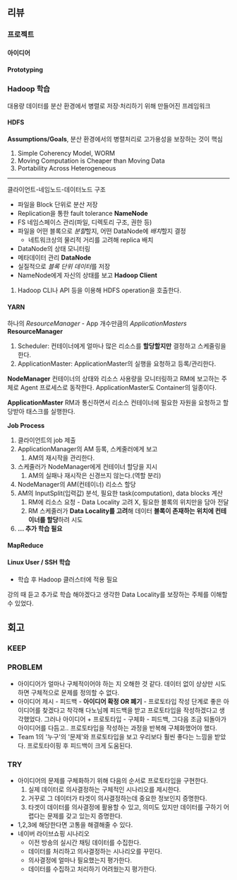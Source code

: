 ## 리뷰
### 프로젝트
#### 아이디어
#### Prototyping
### Hadoop 학습
대용량 데이터를 분산 환경에서 병렬로 저장·처리하기 위해 만들어진 프레임워크
#### HDFS
**Assumptions/Goals**, 분산 환경에서의 병렬처리로 고가용성을 보장하는 것이 핵심
1. Simple Coherency Model, WORM
2. Moving Computation is Cheaper than Moving Data
3. Portability Across Heterogeneous
---
클라이언트-네임노드-데이터노드 구조
- 파일을 Block 단위로 분산 저장
- Replication을 통한 fault tolerance
**NameNode**
- FS 네임스페이스 관리(파일, 디렉토리 구조, 권한 등)
- 파일을 어떤 블록으로 *분할*할지, 어떤 DataNode에 *배치*할지 결정
	- 네트워크상의 물리적 거리를 고려해 replica 배치
- DataNode의 상태 모니터링
- 메타데이터 관리
**DataNode**
- 실질적으로 *블록 단위 데이터*를 저장
- NameNode에게 자신의 상태를 보고
**Hadoop Client**
1. Hadoop CLI나 API 등을 이용해 HDFS operation을 호출한다.
#### YARN
하나의 *ResourceManager* - App 개수만큼의 *ApplicationMasters*
**ResourceManager**
1. Scheduler: 컨테이너에게 얼마나 많은 리소스를 **할당할지만** 결정하고 스케줄링을 한다.
2. ApplicationMaster: ApplicationMaster의 실행을 요청하고 등록/관리한다.

**NodeManager**
컨테이너의 상태와 리소스 사용량을 모니터링하고 RM에 보고하는 주체로 Agent 프로세스로 동작한다.
ApplicationMaster도 Container의 일종이다.

**ApplicationMaster**
RM과 통신하면서 리소스 컨테이너에 필요한 자원을 요청하고 할당받아 태스크를 실행한다.

**Job Process**
1. 클라이언트의 job 제출
2. ApplicationManager의 AM 등록, 스케줄러에게 보고
	1. AM의 재시작을 관리한다.
3. 스케줄러가 NodeManager에게 컨테이너 할당을 지시
	1. AM의 실패나 재시작은 신경쓰지 않는다.(역할 분리)
4. NodeManager의 AM(컨테이너) 리소스 할당
5. AM의 InputSplit(입력값) 분석, 필요한 task(computation), data blocks 계산
	1. RM에 리소스 요청 - Data Locality 고려 X, 필요한 블록의 위치만을 담아 전달
	2. RM 스케줄러가 **Data Locality를 고려**해 데이터 **블록이 존재하는 위치에 컨테이너를 할당**하려 시도
6. **... 추가 학습 필요**
#### MapReduce
#### Linux User / SSH 학습
- 학습 후 Hadoop 클러스터에 적용 필요

강의 때 듣고 추가로 학습 해야겠다고 생각한 Data Locality를 보장하는 주체를 이해할 수 있었다.
## 회고
### KEEP

### PROBLEM
- 아이디어가 얼마나 구체적이어야 하는 지 오해한 것 같다. 데이터 없이 상상만 시도하면 구체적으로 문제를 정의할 수 없다.
- 아이디어 제시 - 피드백 - **아이디어 확정 OR 폐기** - 프로토타입 작성 단계로 좋은 아이디어를 찾겠다고 착각해 다노님께 피드백을 받고 프로토타입을 작성하겠다고 생각했었다. 그러나 아이디어 + 프로토타입 - 구체화 - 피드백, 그다음 조금 되돌아가 아이디어를 다듬고.. 프로토타입을 작성하는 과정을 반복해 구체화했어야 했다.
- Team 1의 '누구'의 '문제'와 프로토타입을 보고 우리보다 훨씬 좋다는 느낌을 받았다. 프로토타이핑 후 피드백이 크게 도움된다.
### TRY
- 아이디어의 문제를 구체화하기 위해 다음의 순서로 프로토타입을 구현한다.
	1. 실제 데이터로 의사결정하는 구체적인 시나리오를 제시한다.
	2. 거꾸로 그 데이터가 타겟이 의사결정하는데 중요한 정보인지 증명한다.
	3. 타겟이 데이터를 의사결정에 활용할 수 있고, 의미도 있지만 데이터를 구하기 어렵다는 문제를 갖고 있는지 증명한다.
- 1,2,3에 해당한다면 고통을 해결해줄 수 있다.
- 네이버 라이브쇼핑 시나리오
	- 이전 방송의 실시간 채팅 데이터를 수집한다.
	- 데이터를 처리하고 의사결정하는 시나리오를 꾸민다.
	- 의사결정에 얼마나 필요했는지 평가한다.
	- 데이터를 수집하고 처리하기 어려웠는지 평가한다.